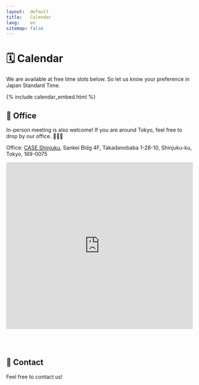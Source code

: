 ```yaml
---
layout:  default
title:   Calendar
lang:    en
sitemap: false
---
```


# 🗓 Calendar

We are available at free time slots below. So let us know your preference in Japan Standard Time.

{% include calendar_embed.html %}


## 🏢 Office

In-person meeting is also welcome! If you are around Tokyo, feel free to drop by our office. 🏢🏃💨

Office: [CASE Shinjuku](http://case-shinjuku.com/english/), Sankei Bldg 4F, Takadanobaba 1-28-10, Shinjuku-ku, Tokyo, 169-0075

<iframe src="https://www.google.com/maps/embed?pb=!1m18!1m12!1m3!1d3239.5695701584677!2d139.70256311535158!3d35.71220838018707!2m3!1f0!2f0!3f0!3m2!1i1024!2i768!4f13.1!3m3!1m2!1s0x60188d3964426561%3A0xb2ef2027d0e385c4!2sYassLab!5e0!3m2!1sja!2sjp!4v1518667098303" width="100%" height="450" frameborder="0" style="border:0" allowfullscreen></iframe>

<br><br>


## 📨 Contact

Feel free to contact us!

<div id="contact"></div>
